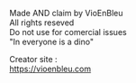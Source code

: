 
 Made AND claim by VioEnBleu                     
 All rights reseved                              
 Do not use for comercial issues                 
 "In everyone is a dino"                         
                                                 
 Creator site :                                  
 https://vioenbleu.com                           
